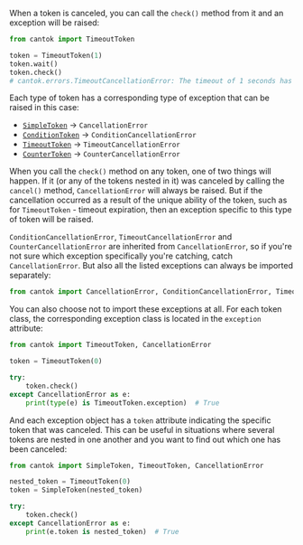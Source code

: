When a token is canceled, you can call the `check()` method from it and an exception will be raised:

```python
from cantok import TimeoutToken

token = TimeoutToken(1)
token.wait()
token.check()
# cantok.errors.TimeoutCancellationError: The timeout of 1 seconds has expired.
```

Each type of token has a corresponding type of exception that can be raised in this case:

- [`SimpleToken`](/types_of_tokens/SimpleToken/) -> `CancellationError`
- [`ConditionToken`](/types_of_tokens/ConditionToken/) -> `ConditionCancellationError`
- [`TimeoutToken`](/types_of_tokens/TimeoutToken/) -> `TimeoutCancellationError`
- [`CounterToken`](/types_of_tokens/CounterToken/) -> `CounterCancellationError`

When you call the `check()` method on any token, one of two things will happen. If it (or any of the tokens nested in it) was canceled by calling the `cancel()` method, `CancellationError` will always be raised. But if the cancellation occurred as a result of the unique ability of the token, such as for `TimeoutToken` - timeout expiration, then an exception specific to this type of token will be raised.

`ConditionCancellationError`, `TimeoutCancellationError` and `CounterCancellationError` are inherited from `CancellationError`, so if you're not sure which exception specifically you're catching, catch `CancellationError`. But also all the listed exceptions can always be imported separately:

```python
from cantok import CancellationError, ConditionCancellationError, TimeoutCancellationError, CounterCancellationError
```

You can also choose not to import these exceptions at all. For each token class, the corresponding exception class is located in the `exception` attribute:

```python
from cantok import TimeoutToken, CancellationError

token = TimeoutToken(0)

try:
    token.check()
except CancellationError as e:
    print(type(e) is TimeoutToken.exception)  # True
```

And each exception object has a `token` attribute indicating the specific token that was canceled. This can be useful in situations where several tokens are nested in one another and you want to find out which one has been canceled:

```python
from cantok import SimpleToken, TimeoutToken, CancellationError

nested_token = TimeoutToken(0)
token = SimpleToken(nested_token)

try:
    token.check()
except CancellationError as e:
    print(e.token is nested_token)  # True
```
